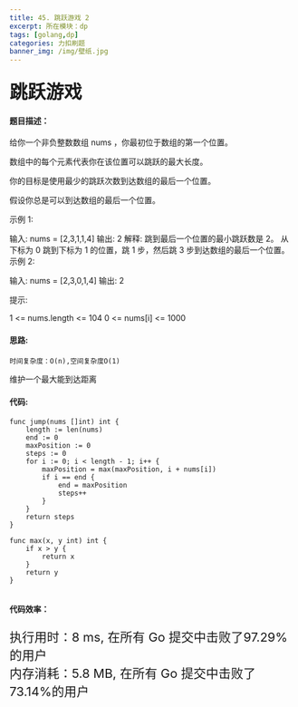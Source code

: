 ```yaml
---
title: 45. 跳跃游戏 2
excerpt: 所在模块：dp
tags: [golang,dp]
categories: 力扣刷题
banner_img: /img/壁纸.jpg
---
```


### <font size=6px>跳跃游戏</font>

#### 题目描述：

给你一个非负整数数组 nums ，你最初位于数组的第一个位置。

数组中的每个元素代表你在该位置可以跳跃的最大长度。

你的目标是使用最少的跳跃次数到达数组的最后一个位置。

假设你总是可以到达数组的最后一个位置。

 

示例 1:

输入: nums = [2,3,1,1,4]
输出: 2
解释: 跳到最后一个位置的最小跳跃数是 2。
     从下标为 0 跳到下标为 1 的位置，跳 1 步，然后跳 3 步到达数组的最后一个位置。
示例 2:

输入: nums = [2,3,0,1,4]
输出: 2


提示:

1 <= nums.length <= 104
0 <= nums[i] <= 1000

#### 思路:

```
时间复杂度：O(n),空间复杂度O(1)
```

维护一个最大能到达距离

#### 代码:

```golang
func jump(nums []int) int {
    length := len(nums)
    end := 0
    maxPosition := 0
    steps := 0
    for i := 0; i < length - 1; i++ {
        maxPosition = max(maxPosition, i + nums[i])
        if i == end {
            end = maxPosition
            steps++
        }
    }
    return steps
}

func max(x, y int) int {
    if x > y {
        return x
    }
    return y
}


```

#### 代码效率：

<p class="note note-primary"; style="font-size:22px">
   执行用时：8 ms, 在所有 Go 提交中击败了97.29%的用户<br>
   内存消耗：5.8 MB, 在所有 Go 提交中击败了73.14%的用户
</p>



